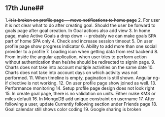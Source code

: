 ## 17th June##

1.<s> It is broken on profile page -- move notifications to home page</s>
2. For user it is not clear what to do after creating goal. Should the user be forward to goals page after goal creation. In Goal actions also add view
3. In home page, make Active Goals a drop down -- probably we can make goals SPA part of home SPA only
4. Check and increase session timeout
5. On user profile page show progress indicator
6. Ability to add more than one social provider to a profile
7. Loading icon when getting data from rest backend
8. From inside the angular application, when user tries to perform action without authentication then he/she should be redirected to signin page.
9. Charts does not take into account multiple activities on the same date
10. Charts does not take into account days on which activity was not performed.
11. When timeline is empty, pagination is still shown. Angular ng-if directive is not working.
12. On user profile page show joined as well.
13. Performance monitoring
14. Setup profile page design does not look right
15. In create goal page, there is no validation on units. Either make KMS or miles default
16. In MongoDB add unique constraint on username
17. After following a user, update Currently following section under Friends page
18. Goal calendar still shows color coding
19. Google sharing is broken



